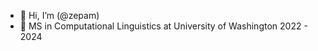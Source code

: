 - 👋 Hi, I’m (@zepam)
- 🌱 MS in Computational Linguistics at University of Washington 2022 - 2024 
<!--- 📫 --->
<!--- 👀 I’m interested in software design and engineering with arts organizations and other non-profits. I also love the weirdness of the english language. --->

<!-- COMMENTED OUT
[![zepam's GitHub stats](https://github-readme-stats.vercel.app/api?username=zepam&count_private=true&show_icons=true&theme=radical&show_owner=false))](https://github.com/zepam/github-readme-stats)

[![GitHub Streak](https://github-readme-streak-stats.herokuapp.com?user=zepam&theme=dark)](https://git.io/streak-stats)
-->

<!---
zepam/zepam is a ✨ special ✨ repository because its `README.md` (this file) appears on your GitHub profile.
You can click the Preview link to take a look at your changes. 💞️
--->
